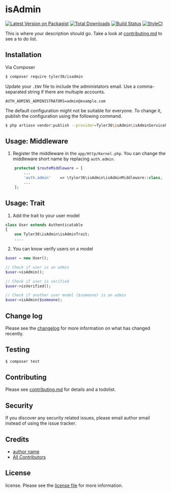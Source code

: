# isAdmin

[![Latest Version on Packagist][ico-version]][link-packagist]
[![Total Downloads][ico-downloads]][link-downloads]
[![Build Status][ico-travis]][link-travis]
[![StyleCI][ico-styleci]][link-styleci]

This is where your description should go. Take a look at [contributing.md](contributing.md) to see a to do list.

## Installation

Via Composer

```bash
$ composer require tyler36/isadmin
```

Update your ```.ENV``` file to include the administators email. Use a comma-separated string if there are multuple accounts.

```
AUTH_ADMINS_ADMINISTRATORS=admin@example.com
```

The default configuration might not be suitable for everyone.
To change it, publish the configuration using the following command.

```bash
$ php artiasn vendor:publish --provider=Tyler36\isAdmin\isAdminServiceProvider
```


## Usage: Middleware
1. Register the middleware in the ```app/Http/Kernel.php```. You can change the middleware short name by replacing ```auth.admin```.

```php
    protected $routeMiddleware = [
        ...
        'auth.admin'    => \tyler36\isAdmin\isAdminMiddleware::class,
        ...
    ];
```

## Usage: Trait
1. Add the trait to your user model

```php
class User extends Authenticatable
{
    use Tyler36\isAdmin\isAdminTrait;
    ....
```

2. You can know verify users on a model

```php
$user = new User();

// Check if user is an admin
$user->isAdmin();

// Check if user is verified
$user->isVerified();

// Check if another user model ($someone) is an admin
$user->isAdmin($someone);
```

## Change log

Please see the [changelog](changelog.md) for more information on what has changed recently.

## Testing

``` bash
$ composer test
```

## Contributing

Please see [contributing.md](contributing.md) for details and a todolist.

## Security

If you discover any security related issues, please email author email instead of using the issue tracker.

## Credits

- [author name][link-author]
- [All Contributors][link-contributors]

## License

license. Please see the [license file](license.md) for more information.

[ico-version]: https://img.shields.io/packagist/v/tyler36/isadmin.svg?style=flat-square
[ico-downloads]: https://img.shields.io/packagist/dt/tyler36/isadmin.svg?style=flat-square
[ico-travis]: https://img.shields.io/travis/tyler36/isadmin/master.svg?style=flat-square
[ico-styleci]: https://styleci.io/repos/12345678/shield

[link-packagist]: https://packagist.org/packages/tyler36/isadmin
[link-downloads]: https://packagist.org/packages/tyler36/isadmin
[link-travis]: https://travis-ci.org/tyler36/isadmin
[link-styleci]: https://styleci.io/repos/12345678
[link-author]: https://github.com/tyler36
[link-contributors]: ../../contributors
